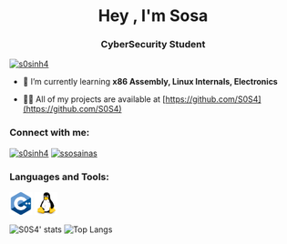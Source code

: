 <h1 align="center">Hey , I'm Sosa</h1>
<h3 align="center">CyberSecurity Student</h3>

<a href="https://s9.gifyu.com/images/tumblr_mrl80v8fBn1r3ifxzo1_500.gif" alt="tumblr_mrl80v8fBn1r3ifxzo1_500.gif" border="0" /></a>

<p align="left"> <a href="https://twitter.com/s0sinh4" target="blank"><img src="https://img.shields.io/twitter/follow/s0sinh4?logo=twitter&style=for-the-badge" alt="s0sinh4" /></a> </p>

- 🌱 I’m currently learning **x86 Assembly, Linux Internals, Electronics**

- 👨‍💻 All of my projects are available at [https://github.com/S0S4](https://github.com/S0S4)

<h3 align="left">Connect with me:</h3>
<p align="left">
<a href="https://twitter.com/s0sinh4" target="blank"><img align="center" src="https://raw.githubusercontent.com/rahuldkjain/github-profile-readme-generator/master/src/images/icons/Social/twitter.svg" alt="s0sinh4" height="30" width="40" /></a>
<a href="https://instagram.com/ssosainas" target="blank"><img align="center" src="https://raw.githubusercontent.com/rahuldkjain/github-profile-readme-generator/master/src/images/icons/Social/instagram.svg" alt="ssosainas" height="30" width="40" /></a>
</p>

<h3 align="left">Languages and Tools:</h3>
<p align="left"> <img src="https://raw.githubusercontent.com/devicons/devicon/master/icons/cplusplus/cplusplus-original.svg" alt="c" width="40" height="40"/> </a> 
  <a href="https://www.linux.org/" target="_blank"> <img src="https://raw.githubusercontent.com/devicons/devicon/master/icons/linux/linux-original.svg" alt="linux" width="40" height="40"/> </a> </p>

![S0S4' stats](https://github-readme-stats.vercel.app/api?username=S0S4&show_icons=true&theme=dracula)
![Top Langs](https://github-readme-stats.vercel.app/api/top-langs/?username=S0S4&show_icons=true&theme=dracula)
